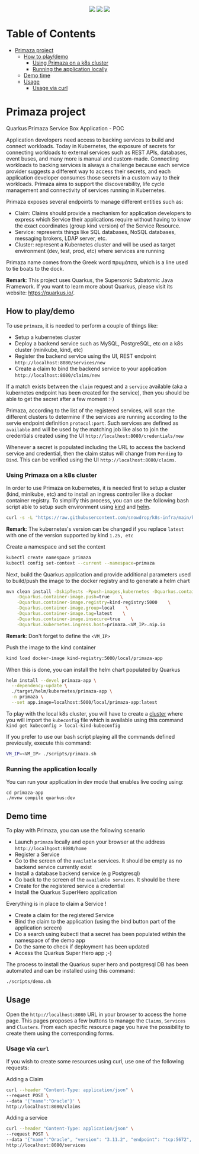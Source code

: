 <p align="center">
    <a href="https://github.com/halkyonio/primaza-poc/graphs/contributors" alt="Contributors">
        <img src="https://img.shields.io/github/contributors/halkyonio/primaza-poc"/></a>
    <a href="https://github.com/halkyonio/primaza-poc/pulse" alt="Activity">
        <img src="https://img.shields.io/github/commit-activity/m/halkyonio/primaza-poc"/></a>
    <a href="https://github.com/halkyonio/primaza-poc/actions/workflows/push.yml" alt="Build Status">
        <img src="https://github.com/halkyonio/primaza-poc/actions/workflows/push.yaml/badge.svg"></a>
</p>

Table of Contents
=================

* [Primaza project](#primaza-project)
  * [How to play/demo](#how-to-playdemo)
    * [Using Primaza on a k8s cluster](#using-primaza-on-a-k8s-cluster)
    * [Running the application locally](#running-the-application-locally)
  * [Demo time](#demo-time)
  * [Usage](#usage)
    * [Usage via curl](#usage-via-curl)

# Primaza project

Quarkus Primaza Service Box Application - POC

Application developers need access to backing services to build and connect workloads.
Today in Kubernetes, the exposure of secrets for connecting workloads to external services such as REST APIs, databases, event buses, and many more is manual and custom-made.
Connecting workloads to backing services is always a challenge because each service provider suggests a different way to access their secrets, and each application developer consumes those secrets in a custom way to their workloads.
Primaza aims to support the discoverability, life cycle management and connectivity of services running in Kubernetes.

Primaza exposes several endpoints to manage different entities such as:

- Claim: Claims should provide a mechanism for application developers to express which Service their applications require without having to know the exact coordinates (group kind version) of the Service Resource.
- Service: represents things like SQL databases, NoSQL databases, messaging brokers, LDAP server, etc.
- Cluster: represent a Kubernetes cluster and will be used as target environment (dev, test, prod, etc) where services are running

Primaza name comes from the Greek word πρυμάτσα, which is a line used to tie boats to the dock.

**Remark**: This project uses Quarkus, the Supersonic Subatomic Java Framework. If you want to learn more about Quarkus, please visit its website: https://quarkus.io/.

## How to play/demo

To use `primaza`, it is needed to perform a couple of things like:

- Setup a kubernetes cluster
- Deploy a backend service such as MySQL, PostgreSQL, etc on a k8s cluster (minikube, kind, etc)
- Register the backend service using the UI, REST endpoint `http://localhost:8080/services/new`
- Create a claim to bind the backend service to your application `http://localhost:8080/claims/new`

If a match exists between the `claim` request and a `service` available (aka a kubernetes endpoint has been created for the service), then you should be able to
get the secret after a few moment :-)

Primaza, according to the list of the registered services, will scan the different clusters to determine if the services are running according to the servie endpoint definition `protocol:port`.
Such services are defined as `available` and will be used by the matching job like also to join the credentials created using the UI `http://localhost:8080/credentials/new`

Whenever a secret is populated including the URL to access the backend service and credential, then the claim status will change from `Pending` to `Bind`. This can be verified using the 
UI `http://localhost:8080/claims`.

### Using Primaza on a k8s cluster

In order to use Primaza on kubernetes, it is needed first to setup a cluster (kind, minikube, etc) and to install an ingress controller like a docker container registry.
To simplify this process, you can use the following bash script able to setup such environment using [kind](https://kind.sigs.k8s.io/docs/user/quick-start/#installation) and [helm](https://helm.sh/docs/helm/helm_install/).

```bash
curl -s -L "https://raw.githubusercontent.com/snowdrop/k8s-infra/main/kind/kind-reg-ingress.sh" | bash -s y latest 0"
```
**Remark**: The kubernetes's version can be changed if you replace `latest` with one of the version supported by kind `1.25, etc` 

Create a namespace and set the context
```bash
kubectl create namespace primaza
kubectl config set-context --current --namespace=primaza
```

Next, build the Quarkus application and provide additional parameters used to build/push the image to the docker registry and to generate a helm chart
```bash
mvn clean install -DskipTests -Ppush-images,kubernetes -Dquarkus.container-image.build=true \
    -Dquarkus.container-image.push=true    \
    -Dquarkus.container-image.registry=kind-registry:5000    \
    -Dquarkus.container-image.group=local    \
    -Dquarkus.container-image.tag=latest    \
    -Dquarkus.container-image.insecure=true    \
    -Dquarkus.kubernetes.ingress.host=primaza.<VM_IP>.nip.io
```
**Remark**: Don't forget to define the `<VM_IP>`

Push the image to the kind container
```bash
kind load docker-image kind-registry:5000/local/primaza-app
```
When this is done, you can install the helm chart populated by Quarkus
```bash
helm install --devel primaza-app \
  --dependency-update \
  ./target/helm/kubernetes/primaza-app \
  -n primaza \
  --set app.image=localhost:5000/local/primaza-app:latest
```

To play with the local k8s cluster, you will have to create a [cluster](https://primaza.<VM_IP>.nip.io/clusters) where you will import the `kubeconfig` file
which is available using this command `kind get kubeconfig > local-kind-kubeconfig`

If you prefer to use our bash script playing all the commands defined previously, execute this command:
```bash
VM_IP=<VM_IP> ./scripts/primaza.sh
```

### Running the application locally

You can run your application in dev mode that enables live coding using:
```shell script
cd primaza-app
./mvnw compile quarkus:dev
```

## Demo time

To play with Primaza, you can use the following scenario 

- Launch `primaza` locally and open your browser at the address `http://localhgost:8080/home`
- Register a Service
- Go to the screen of the `available` services. It should be empty as no backend service currently exist
- Install a database backend service (e.g Postgresql)
- Go back to the screen of the `available services`. It should be there
- Create for the registered service a credential
- Install the Quarkus SuperHero application

Everything is in place to claim a Service !
- Create a claim for the registered Service
- Bind the claim to the application (using the bind button part of the application screen)
- Do a search using kubectl that a secret has been populated within the namespace of the demo app
- Do the same to check if deployment has been updated
- Access the Quarkus Super Hero app ;-)

The process to install the Quarkus super hero and postgresql DB has been automated and can be installed using this command:
```bash
./scripts/demo.sh 
```

## Usage

Open the `http://localhost:8080` URL in your browser to access the home page. This pages proposes a few buttons to manage the `Claims`, `Services` and `Clusters`. 
From each specific resource page you have the possibility to create them using the corresponding forms.

### Usage via `curl`

If you wish to create some resources using curl, use one of the following requests:

Adding a Claim

```bash
curl --header "Content-Type: application/json" \
--request POST \
--data '{"name":"Oracle"}' \
http://localhost:8080/claims
```
Adding a service

```bash
curl --header "Content-Type: application/json" \
--request POST \
--data '{"name":"Oracle", "version": "3.11.2", "endpoint": "tcp:5672", "available": "false"}' \
http://localhost:8080/services
```

